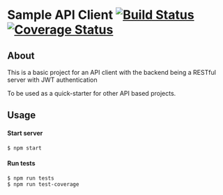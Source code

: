 # Sample API Client [![Build Status](https://travis-ci.org/nbaztec/sample-api-client.svg?branch=master)](https://travis-ci.org/nbaztec/sample-api-client) [![Coverage Status](https://coveralls.io/repos/github/nbaztec/sample-api-client/badge.svg?branch=master)](https://coveralls.io/github/nbaztec/sample-api-client?branch=master)

## About

This is a basic project for an API client with the backend being a RESTful server
with JWT authentication

To be used as a quick-starter for other API based projects.

## Usage

#### Start server
```
$ npm start
```

#### Run tests
```
$ npm run tests
$ npm run test-coverage
```
